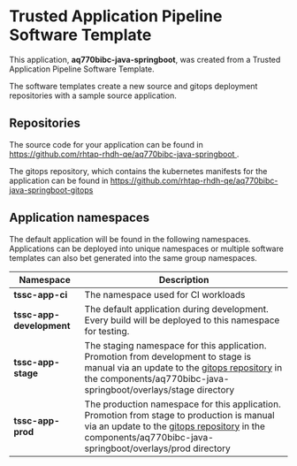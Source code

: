 # Trusted Application Pipeline Software Template

This application, **aq770bibc-java-springboot**, was created from a Trusted Application Pipeline Software Template.

The software templates create a new source and gitops deployment repositories with a sample source application. 

## Repositories

The source code for your application can be found in [https://github.com/rhtap-rhdh-qe/aq770bibc-java-springboot ](https://github.com/rhtap-rhdh-qe/aq770bibc-java-springboot ).
 
The gitops repository, which contains the kubernetes manifests for the application can be found in 
[https://github.com/rhtap-rhdh-qe/aq770bibc-java-springboot-gitops ](https://github.com/rhtap-rhdh-qe/aq770bibc-java-springboot-gitops ) 

## Application namespaces 

The default application will be found in the following namespaces. Applications can be deployed into unique namespaces or multiple software templates can also bet generated into the same group namespaces.  

|  Namespace   |  Description   |  
| -------- | -------- |
| **tssc-app-ci** | The namespace used for CI workloads |
| **tssc-app-development** | The default application during development. Every build will be deployed to this namespace for testing. |
| **tssc-app-stage** | The staging namespace for this application. Promotion from development to stage is manual via an update to the [gitops repository](https://github.com/rhtap-rhdh-qe/aq770bibc-java-springboot-gitops ) in the components/aq770bibc-java-springboot/overlays/stage directory |
| **tssc-app-prod** | The production namespace for this application. Promotion from stage to production is manual via an update to the [gitops repository](https://github.com/rhtap-rhdh-qe/aq770bibc-java-springboot-gitops ) in the components/aq770bibc-java-springboot/overlays/prod directory |